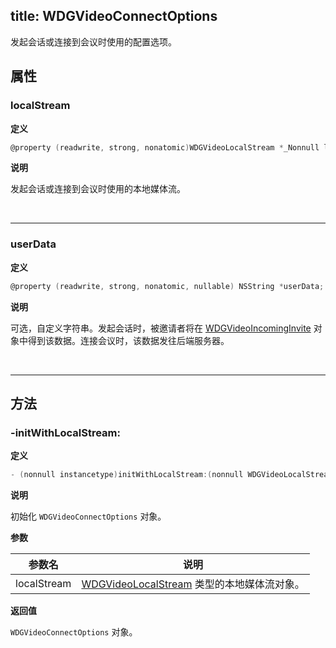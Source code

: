 title: WDGVideoConnectOptions
---

发起会话或连接到会议时使用的配置选项。

## 属性

### localStream

**定义**

```objectivec
@property (readwrite, strong, nonatomic)WDGVideoLocalStream *_Nonnull localStream;
```

**说明**

发起会话或连接到会议时使用的本地媒体流。

</br>

---

### userData

**定义**

```objectivec
@property (readwrite, strong, nonatomic, nullable) NSString *userData;
```

**说明**

可选，自定义字符串。发起会话时，被邀请者将在 [WDGVideoIncomingInvite](../Classes/WDGVideoIncomingInvite.html) 对象中得到该数据。连接会议时，该数据发往后端服务器。

</br>

---

## 方法

### -initWithLocalStream:

**定义**

```objectivec
- (nonnull instancetype)initWithLocalStream:(nonnull WDGVideoLocalStream *)localStream;
```

**说明**

初始化 `WDGVideoConnectOptions` 对象。

**参数**

 参数名 | 说明 
---|---
localStream|[WDGVideoLocalStream](../Classes/WDGVideoLocalStream.html) 类型的本地媒体流对象。

**返回值**

`WDGVideoConnectOptions` 对象。
